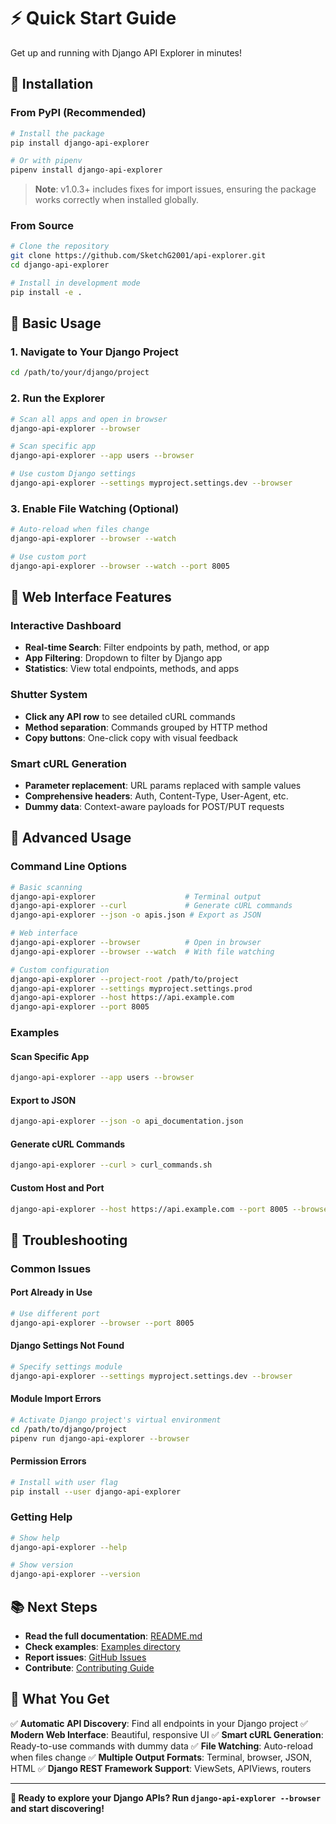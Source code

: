 # ⚡ Quick Start Guide

Get up and running with Django API Explorer in minutes!

## 🚀 Installation

### From PyPI (Recommended)

```bash
# Install the package
pip install django-api-explorer

# Or with pipenv
pipenv install django-api-explorer
```

> **Note**: v1.0.3+ includes fixes for import issues, ensuring the package works correctly when installed globally.

### From Source

```bash
# Clone the repository
git clone https://github.com/SketchG2001/api-explorer.git
cd django-api-explorer

# Install in development mode
pip install -e .
```

## 🎯 Basic Usage

### 1. Navigate to Your Django Project

```bash
cd /path/to/your/django/project
```

### 2. Run the Explorer

```bash
# Scan all apps and open in browser
django-api-explorer --browser

# Scan specific app
django-api-explorer --app users --browser

# Use custom Django settings
django-api-explorer --settings myproject.settings.dev --browser
```

### 3. Enable File Watching (Optional)

```bash
# Auto-reload when files change
django-api-explorer --browser --watch

# Use custom port
django-api-explorer --browser --watch --port 8005
```

## 🎨 Web Interface Features

### Interactive Dashboard
- **Real-time Search**: Filter endpoints by path, method, or app
- **App Filtering**: Dropdown to filter by Django app
- **Statistics**: View total endpoints, methods, and apps

### Shutter System
- **Click any API row** to see detailed cURL commands
- **Method separation**: Commands grouped by HTTP method
- **Copy buttons**: One-click copy with visual feedback

### Smart cURL Generation
- **Parameter replacement**: URL params replaced with sample values
- **Comprehensive headers**: Auth, Content-Type, User-Agent, etc.
- **Dummy data**: Context-aware payloads for POST/PUT requests

## 🔧 Advanced Usage

### Command Line Options

```bash
# Basic scanning
django-api-explorer                    # Terminal output
django-api-explorer --curl             # Generate cURL commands
django-api-explorer --json -o apis.json # Export as JSON

# Web interface
django-api-explorer --browser          # Open in browser
django-api-explorer --browser --watch  # With file watching

# Custom configuration
django-api-explorer --project-root /path/to/project
django-api-explorer --settings myproject.settings.prod
django-api-explorer --host https://api.example.com
django-api-explorer --port 8005
```

### Examples

#### Scan Specific App
```bash
django-api-explorer --app users --browser
```

#### Export to JSON
```bash
django-api-explorer --json -o api_documentation.json
```

#### Generate cURL Commands
```bash
django-api-explorer --curl > curl_commands.sh
```

#### Custom Host and Port
```bash
django-api-explorer --host https://api.example.com --port 8005 --browser
```

## 🐛 Troubleshooting

### Common Issues

#### **Port Already in Use**
```bash
# Use different port
django-api-explorer --browser --port 8005
```

#### **Django Settings Not Found**
```bash
# Specify settings module
django-api-explorer --settings myproject.settings.dev --browser
```

#### **Module Import Errors**
```bash
# Activate Django project's virtual environment
cd /path/to/django/project
pipenv run django-api-explorer --browser
```

#### **Permission Errors**
```bash
# Install with user flag
pip install --user django-api-explorer
```

### Getting Help

```bash
# Show help
django-api-explorer --help

# Show version
django-api-explorer --version
```

## 📚 Next Steps

- **Read the full documentation**: [README.md](README.md)
- **Check examples**: [Examples directory](examples/)
- **Report issues**: [GitHub Issues](https://github.com/SketchG2001/api-explorer/issues)
- **Contribute**: [Contributing Guide](CONTRIBUTING.md)

## 🎉 What You Get

✅ **Automatic API Discovery**: Find all endpoints in your Django project
✅ **Modern Web Interface**: Beautiful, responsive UI
✅ **Smart cURL Generation**: Ready-to-use commands with dummy data
✅ **File Watching**: Auto-reload when files change
✅ **Multiple Output Formats**: Terminal, browser, JSON, HTML
✅ **Django REST Framework Support**: ViewSets, APIViews, routers

---

**🚀 Ready to explore your Django APIs? Run `django-api-explorer --browser` and start discovering!**
